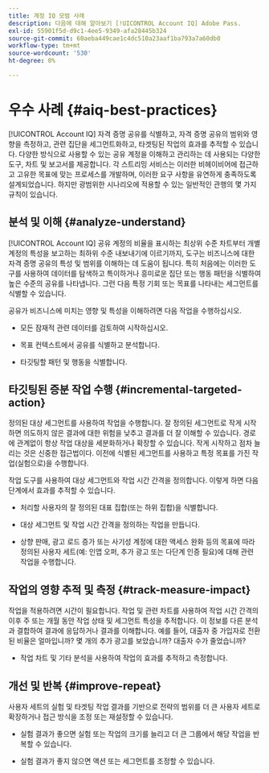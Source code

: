 ```yaml
---
title: 계정 IQ 모범 사례
description: 다음에 대해 알아보기 [!UICONTROL Account IQ] Adobe Pass.
exl-id: 55901f5d-d9c1-4ee5-9349-afa28445b324
source-git-commit: 60aeba449cae1c4dc510a23aaf1ba793a7a60db0
workflow-type: tm+mt
source-wordcount: '530'
ht-degree: 0%

---
```


# 우수 사례 {#aiq-best-practices}

[!UICONTROL Account IQ] 자격 증명 공유를 식별하고, 자격 증명 공유의 범위와 영향을 측정하고, 관련 집단을 세그먼트화하고, 타겟팅된 작업의 효과를 추적할 수 있습니다. 다양한 방식으로 사용할 수 있는 공유 계정을 이해하고 관리하는 데 사용되는 다양한 도구, 차트 및 보고서를 제공합니다. 각 스트리밍 서비스는 이러한 비헤이비어에 접근하고 고유한 목표에 맞는 프로세스를 개발하며, 이러한 요구 사항을 유연하게 충족하도록 설계되었습니다.  하지만 광범위한 시나리오에 적용할 수 있는 일반적인 관행의 몇 가지 규칙이 있습니다.

## 분석 및 이해 {#analyze-understand}

[!UICONTROL Account IQ] 공유 계정의 비율을 표시하는 최상위 수준 차트부터 개별 계정의 특성을 보고하는 최하위 수준 내보내기에 이르기까지, 도구는 비즈니스에 대한 자격 증명 공유의 특성 및 범위를 이해하는 데 도움이 됩니다. 특히 처음에는 이러한 도구를 사용하여 데이터를 탐색하고 특이하거나 흥미로운 집단 또는 행동 패턴을 식별하여 높은 수준의 공유를 나타냅니다. 그런 다음 특정 기회 또는 목표를 나타내는 세그먼트를 식별할 수 있습니다.

공유가 비즈니스에 미치는 영향 및 특성을 이해하려면 다음 작업을 수행하십시오.

* 모든 잠재적 관련 데이터를 검토하여 시작하십시오.

* 목표 컨텍스트에서 공유를 식별하고 분석합니다.

* 타깃팅할 패턴 및 행동을 식별합니다.

## 타깃팅된 증분 작업 수행 {#incremental-targeted-action}

정의된 대상 세그먼트를 사용하여 작업을 수행합니다. 잘 정의된 세그먼트로 작게 시작하면 의도하지 않은 결과에 대한 위험을 낮추고 결과를 더 잘 이해할 수 있습니다. 경로에 관계없이 항상 작업 대상을 세분화하거나 확장할 수 있습니다.
작게 시작하고 점차 늘리는 것은 신중한 접근법이다. 이전에 식별된 세그먼트를 사용하고 특정 목표를 가진 작업(실험으로)을 수행합니다.

작업 도구를 사용하여 대상 세그먼트와 작업 시간 간격을 정의합니다. 이렇게 하면 다음 단계에서 효과를 추적할 수 있습니다.

* 처리할 사용자의 잘 정의된 대표 집합(또는 하위 집합)을 식별합니다.

* 대상 세그먼트 및 작업 시간 간격을 정의하는 작업을 만듭니다.

* 상향 판매, 광고 로드 증가 또는 사기성 계정에 대한 액세스 완화 등의 목표에 따라 정의된 사용자 세트(예: 인앱 오퍼, 추가 광고 또는 다단계 인증 필요)에 대해 관련 작업을 수행합니다.

<!--If necessary, gauge the affect [by measuring the impact of actions taken](#track-measure-impact).-->

## 작업의 영향 추적 및 측정 {#track-measure-impact}

작업을 적용하려면 시간이 필요합니다. 작업 및 관련 차트를 사용하여 작업 시간 간격의 이후 주 또는 개월 동안 작업 상태 및 세그먼트 특성을 추적합니다. 이 정보를 다른 분석과 결합하여 결과에 응답하거나 결과를 이해합니다. 예를 들어, 대출자 중 가입자로 전환된 비율은 얼마입니까? 몇 개의 추가 광고를 보았습니까? 대출자 수가 줄었습니까?

* 작업 차트 및 기타 분석을 사용하여 작업의 효과를 추적하고 측정합니다.

## 개선 및 반복 {#improve-repeat}

사용자 세트의 실험 및 타겟팅 작업 결과를 기반으로 전략의 범위를 더 큰 사용자 세트로 확장하거나 접근 방식을 조정 또는 재설정할 수 있습니다.

* 실험 결과가 좋으면 실험 또는 작업의 크기를 늘리고 더 큰 그룹에서 해당 작업을 반복할 수 있습니다.

* 실험 결과가 좋지 않으면 액션 또는 세그먼트를 조정할 수 있습니다.


